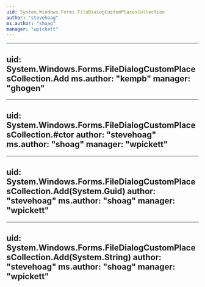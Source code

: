 ```yaml
---
uid: System.Windows.Forms.FileDialogCustomPlacesCollection
author: "stevehoag"
ms.author: "shoag"
manager: "wpickett"
---
```


---
uid: System.Windows.Forms.FileDialogCustomPlacesCollection.Add
ms.author: "kempb"
manager: "ghogen"
---

---
uid: System.Windows.Forms.FileDialogCustomPlacesCollection.#ctor
author: "stevehoag"
ms.author: "shoag"
manager: "wpickett"
---

---
uid: System.Windows.Forms.FileDialogCustomPlacesCollection.Add(System.Guid)
author: "stevehoag"
ms.author: "shoag"
manager: "wpickett"
---

---
uid: System.Windows.Forms.FileDialogCustomPlacesCollection.Add(System.String)
author: "stevehoag"
ms.author: "shoag"
manager: "wpickett"
---
